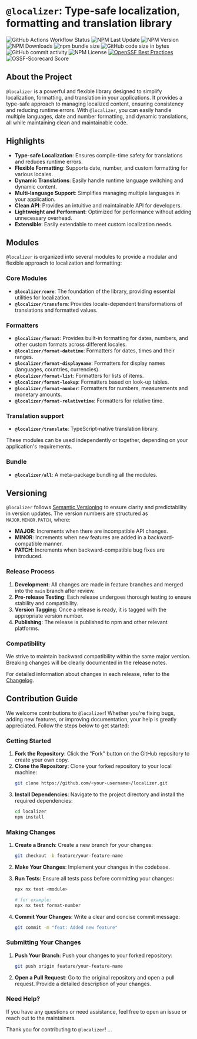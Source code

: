 # `@localizer`: Type-safe localization, formatting and translation library

![GitHub Actions Workflow Status](https://img.shields.io/github/actions/workflow/status/124c4a/localizer/ci-main.yml)
![NPM Last Update](https://img.shields.io/npm/last-update/%40localizer%2Fall)
![NPM Version](https://img.shields.io/npm/v/%40localizer%2Fall)
![NPM Downloads](https://img.shields.io/npm/dw/%40localizer%2Fcore)
![npm bundle size](https://img.shields.io/bundlephobia/min/%40localizer%2Fall)
![GitHub code size in bytes](https://img.shields.io/github/languages/code-size/124c4a/localizer)
![GitHub commit activity](https://img.shields.io/github/commit-activity/w/124c4a/localizer)
![NPM License](https://img.shields.io/npm/l/%40localizer%2Fall)
[![OpenSSF Best Practices](https://www.bestpractices.dev/projects/10752/badge)](https://www.bestpractices.dev/projects/10752)
![OSSF-Scorecard Score](https://img.shields.io/ossf-scorecard/github.com/124c4a/localizer?label=openssf%20scorecard)

## About the Project

`@localizer` is a powerful and flexible library designed to simplify localization, formatting, and translation in your applications. It provides a type-safe approach to managing localized content, ensuring consistency and reducing runtime errors. With `@localizer`, you can easily handle multiple languages, date and number formatting, and dynamic translations, all while maintaining clean and maintainable code.

## Highlights

- **Type-safe Localization**: Ensures compile-time safety for translations and reduces runtime errors.
- **Flexible Formatting**: Supports date, number, and custom formatting for various locales.
- **Dynamic Translations**: Easily handle runtime language switching and dynamic content.
- **Multi-language Support**: Simplifies managing multiple languages in your application.
- **Clean API**: Provides an intuitive and maintainable API for developers.
- **Lightweight and Performant**: Optimized for performance without adding unnecessary overhead.
- **Extensible**: Easily extendable to meet custom localization needs.

## Modules

`@localizer` is organized into several modules to provide a modular and flexible approach to localization and formatting:

### Core Modules

- **`@localizer/core`**: The foundation of the library, providing essential utilities for localization.
- **`@localizer/transform`**: Provides locale-dependent transformations of translations and formatted values.

### Formatters

- **`@localizer/format`**: Provides built-in formatting for dates, numbers, and other custom formats across different locales.
- **`@localizer/format-datetime`**: Formatters for dates, times and their ranges.
- **`@localizer/format-displayname`**: Formatters for display names (languages, countries, currencies).
- **`@localizer/format-list`**: Formatters for lists of items.
- **`@localizer/format-lookup`**: Formatters based on look-up tables.
- **`@localizer/format-number`**: Formatters for numbers, measurements and monetary amounts.
- **`@localizer/format-relativetime`**: Formatters for relative time.

### Translation support

- **`@localizer/translate`**: TypeScript-native translation library.

These modules can be used independently or together, depending on your application's requirements.

### Bundle

- **`@localizer/all`**: A meta-package bundling all the modules.

## Versioning

`@localizer` follows [Semantic Versioning](https://semver.org/) to ensure clarity and predictability in version updates. The version numbers are structured as `MAJOR.MINOR.PATCH`, where:

- **MAJOR**: Increments when there are incompatible API changes.
- **MINOR**: Increments when new features are added in a backward-compatible manner.
- **PATCH**: Increments when backward-compatible bug fixes are introduced.

### Release Process

1. **Development**: All changes are made in feature branches and merged into the `main` branch after review.
2. **Pre-release Testing**: Each release undergoes thorough testing to ensure stability and compatibility.
3. **Version Tagging**: Once a release is ready, it is tagged with the appropriate version number.
4. **Publishing**: The release is published to npm and other relevant platforms.

### Compatibility

We strive to maintain backward compatibility within the same major version. Breaking changes will be clearly documented in the release notes.

For detailed information about changes in each release, refer to the [Changelog](CHANGELOG.md).

## Contribution Guide

We welcome contributions to `@localizer`! Whether you're fixing bugs, adding new features, or improving documentation, your help is greatly appreciated. Follow the steps below to get started:

### Getting Started

1. **Fork the Repository**: Click the "Fork" button on the GitHub repository to create your own copy.
2. **Clone the Repository**: Clone your forked repository to your local machine:
   ```bash
   git clone https://github.com/<your-username>/localizer.git
   ```
3. **Install Dependencies**: Navigate to the project directory and install the required dependencies:
   ```bash
   cd localizer
   npm install
   ```

### Making Changes

1. **Create a Branch**: Create a new branch for your changes:
   ```bash
   git checkout -b feature/your-feature-name
   ```
2. **Make Your Changes**: Implement your changes in the codebase.
3. **Run Tests**: Ensure all tests pass before committing your changes:

   ```bash
   npx nx test <module>

   # for example:
   npx nx test format-number
   ```

4. **Commit Your Changes**: Write a clear and concise commit message:
   ```bash
   git commit -m "feat: Added new feature"
   ```

### Submitting Your Changes

1. **Push Your Branch**: Push your changes to your forked repository:
   ```bash
   git push origin feature/your-feature-name
   ```
2. **Open a Pull Request**: Go to the original repository and open a pull request. Provide a detailed description of your changes.

### Need Help?

If you have any questions or need assistance, feel free to open an issue or reach out to the maintainers.

Thank you for contributing to `@localizer`!
...
